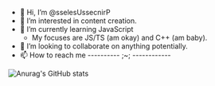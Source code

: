 - 👋 Hi, I’m @sselesUssecnirP
- 👀 I’m interested in content creation.
- 🌱 I’m currently learning JavaScript
  - My focuses are JS/TS (am okay) and C++ (am baby).
- 💞️ I’m looking to collaborate on anything potentially.
- 📫 How to reach me ---------- ;~; ------------

![Anurag's GitHub stats](https://github-readme-stats.vercel.app/api?username=sselesUssecnirP&show=reviews,discussions_started,discussions_answered,prs_merged,prs_merged_percentage&show_icons=true&theme=tokyonight)

<!--- 
[![Anurag's GitHub stats]([https://github-readme-stats.vercel.app/api?username=sselesUssecnirP&show=reviews,discussions_started,discussions_answered,prs_merged,prs_merged_percentage&show_icons=true&theme=merko](https://github.com/anuraghazra/github-readme-stats)

[![Anurag's GitHub stats]([https://github-readme-stats.vercel.app/api?username=sselesUssecnirP&show=reviews,discussions_started,discussions_answered,prs_merged,prs_merged_percentage&show_icons=true&theme=merko](https://github.com/anuraghazra/github-readme-stats)

[![Anurag's GitHub stats]([https://github-readme-stats.vercel.app/api?username=sselesUssecnirP&show=reviews,discussions_started,discussions_answered,prs_merged,prs_merged_percentage&show_icons=true&theme=gruvbox](https://github.com/anuraghazra/github-readme-stats)

[![Anurag's GitHub stats]([https://github-readme-stats.vercel.app/api?username=sselesUssecnirP&show=reviews,discussions_started,discussions_answered,prs_merged,prs_merged_percentage&show_icons=true&theme=tokyonight](https://github.com/anuraghazra/github-readme-stats)

[![Anurag's GitHub stats]([https://github-readme-stats.vercel.app/api?username=sselesUssecnirP&show=reviews,discussions_started,discussions_answered,prs_merged,prs_merged_percentage&show_icons=true&theme=onedark](https://github.com/anuraghazra/github-readme-stats)

[![Anurag's GitHub stats]([https://github-readme-stats.vercel.app/api?username=sselesUssecnirP&show=reviews,discussions_started,discussions_answered,prs_merged,prs_merged_percentage&show_icons=true&theme=cobalt](https://github.com/anuraghazra/github-readme-stats)

[![Anurag's GitHub stats]([https://github-readme-stats.vercel.app/api?username=sselesUssecnirP&show=reviews,discussions_started,discussions_answered,prs_merged,prs_merged_percentage&show_icons=true&theme=synthwave](https://github.com/anuraghazra/github-readme-stats)

sselesUssecnirP/sselesUssecnirP is a ✨ special ✨ repository because its `README.md` (this file) appears on your GitHub profile.
You can click the Preview link to take a look at your changes.
--->
